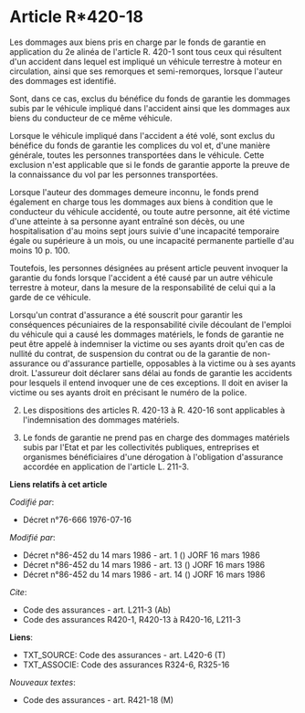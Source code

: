 # Article R*420-18

Les dommages aux biens pris en charge par le fonds de garantie en application du 2e alinéa de l'article R. 420-1 sont tous
ceux qui résultent d'un accident dans lequel est impliqué un véhicule terrestre à moteur en circulation, ainsi que ses
remorques et semi-remorques, lorsque l'auteur des dommages est identifié.

Sont, dans ce cas, exclus du bénéfice du fonds de garantie les dommages subis par le véhicule impliqué dans l'accident ainsi
que les dommages aux biens du conducteur de ce même véhicule.

Lorsque le véhicule impliqué dans l'accident a été volé, sont exclus du bénéfice du fonds de garantie les complices du vol
et, d'une manière générale, toutes les personnes transportées dans le véhicule. Cette exclusion n'est applicable que si le
fonds de garantie apporte la preuve de la connaissance du vol par les personnes transportées.

Lorsque l'auteur des dommages demeure inconnu, le fonds prend également en charge tous les dommages aux biens à condition que
le conducteur du véhicule accidenté, ou toute autre personne, ait été victime d'une atteinte à sa personne ayant entraîné son
décès, ou une hospitalisation d'au moins sept jours suivie d'une incapacité temporaire égale ou supérieure à un mois, ou une
incapacité permanente partielle d'au moins 10 p. 100.

Toutefois, les personnes désignées au présent article peuvent invoquer la garantie du fonds lorsque l'accident a été causé
par un autre véhicule terrestre à moteur, dans la mesure de la responsabilité de celui qui a la garde de ce véhicule.

Lorsqu'un contrat d'assurance a été souscrit pour garantir les conséquences pécuniaires de la responsabilité civile découlant
de l'emploi du véhicule qui a causé les dommages matériels, le fonds de garantie ne peut être appelé à indemniser la victime
ou ses ayants droit qu'en cas de nullité du contrat, de suspension du contrat ou de la garantie de non-assurance ou
d'assurance partielle, opposables à la victime ou à ses ayants droit. L'assureur doit déclarer sans délai au fonds de
garantie les accidents pour lesquels il entend invoquer une de ces exceptions. Il doit en aviser la victime ou ses ayants
droit en précisant le numéro de la police.

2. Les dispositions des articles R. 420-13 à R. 420-16 sont applicables à l'indemnisation des dommages matériels.

3. Le fonds de garantie ne prend pas en charge des dommages matériels subis par l'Etat et par les collectivités publiques,
entreprises et organismes bénéficiaires d'une dérogation à l'obligation d'assurance accordée en application de l'article L.
211-3.

**Liens relatifs à cet article**

_Codifié par_:

  - Décret n°76-666 1976-07-16

_Modifié par_:

  - Décret n°86-452 du 14 mars 1986 - art. 1 () JORF 16 mars 1986
  - Décret n°86-452 du 14 mars 1986 - art. 13 () JORF 16 mars 1986
  - Décret n°86-452 du 14 mars 1986 - art. 14 () JORF 16 mars 1986

_Cite_:

  - Code des assurances - art. L211-3 (Ab)
  - Code des assurances R420-1, R420-13 à R420-16, L211-3

**Liens**:

  - TXT_SOURCE: Code des assurances - art. L420-6 (T)
  - TXT_ASSOCIE: Code des assurances R324-6, R325-16

_Nouveaux textes_:

  - Code des assurances - art. R421-18 (M)
